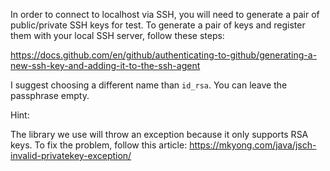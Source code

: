 In order to connect to localhost via SSH, you will need to generate a pair of public/private SSH keys for test. 
To generate a pair of keys and register them with your local SSH server, follow these steps:

https://docs.github.com/en/github/authenticating-to-github/generating-a-new-ssh-key-and-adding-it-to-the-ssh-agent

I suggest choosing a different name than ``id_rsa``. You can leave the passphrase empty.

Hint:

The library we use will throw an exception because it only supports RSA keys. To fix the problem, follow this article:
https://mkyong.com/java/jsch-invalid-privatekey-exception/
